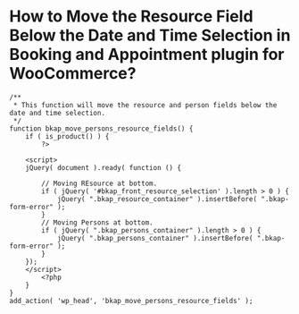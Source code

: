 # How to Move the Resource Field Below the Date and Time Selection in Booking and Appointment plugin for WooCommerce?

```generic
/**
 * This function will move the resource and person fields below the date and time selection.
 */
function bkap_move_persons_resource_fields() {
	if ( is_product() ) {
		?>

	<script>
	jQuery( document ).ready( function () {
		
		// Moving REsource at bottom.
		if ( jQuery( '#bkap_front_resource_selection' ).length > 0 ) {
			jQuery( ".bkap_resource_container" ).insertBefore( ".bkap-form-error" );
		}
		// Moving Persons at bottom.
		if ( jQuery( ".bkap_persons_container" ).length > 0 ) {
			jQuery( ".bkap_persons_container" ).insertBefore( ".bkap-form-error" );
		}
	});
	</script>
		<?php
	}
}
add_action( 'wp_head', 'bkap_move_persons_resource_fields' );
```